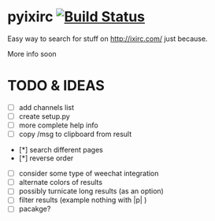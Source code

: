 pyixirc [![Build Status][BS img]][Build Status]
=================
[Build Status]: https://travis-ci.org/shaggytwodope/pyixirc
[BS img]: https://api.travis-ci.org/shaggytwodope/pyixirc.png

Easy way to search for stuff on http://ixirc.com/ just because.

More info soon


# TODO & IDEAS
- [ ] add channels list
- [ ] create setup.py
- [ ] more complete help info
- [ ] copy /msg to clipboard from result
- [*] search different pages
- [*] reverse order
- [ ] consider some type of weechat integration
- [ ] alternate colors of results
- [ ] possibly turnicate long results (as an option)
- [ ] filter results (example nothing with |p| )
- [ ] pacakge?
